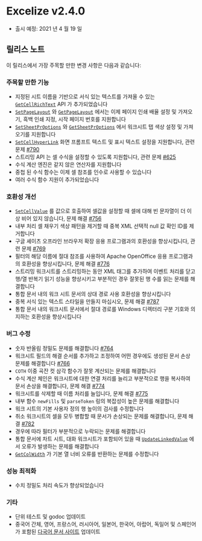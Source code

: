 # Excelize v2.4.0

* 출시 예정: 2021 년 4 월 19 일

## 릴리스 노트

이 릴리스에서 가장 주목할 만한 변경 사항은 다음과 같습니다:

### 주목할 만한 기능

* 지정된 시트 이름을 기반으로 서식 있는 텍스트를 가져올 수 있는 [`GetCellRichText`](https://pkg.go.dev/github.com/360EntSecGroup-Skylar/excelize/v2@master#File.GetCellRichText) API 가 추가되었습니다
* [`SetPageLayout`](https://pkg.go.dev/github.com/360EntSecGroup-Skylar/excelize/v2@master#File.SetPageLayout) 와 [`GetPageLayout`](https://pkg.go.dev/github.com/360EntSecGroup-Skylar/excelize/v2@master#File.GetPageLayout) 에서는 이제 페이지 인쇄 배율 설정 및 가져오기, 흑백 인쇄 지정, 시작 페이지 번호를 지원합니다
* [`SetSheetPrOptions`](https://pkg.go.dev/github.com/360EntSecGroup-Skylar/excelize/v2@master#File.SetSheetPrOptions) 와 [`GetSheetPrOptions`](https://pkg.go.dev/github.com/360EntSecGroup-Skylar/excelize/v2@master#File.GetSheetPrOptions) 에서 워크시트 탭 색상 설정 및 가져오기를 지원합니다
* [`SetCellHyperLink`](https://pkg.go.dev/github.com/360EntSecGroup-Skylar/excelize/v2@master#File.SetCellHyperLink) 화면 프롬프트 텍스트 및 표시 텍스트 설정을 지원합니다, 관련 문제 [#790](https://github.com/xuri/excelize/issues/790)
* 스트리밍 API 는 셀 수식을 설정할 수 있도록 지원합니다, 관련 문제 [#625](https://github.com/xuri/excelize/issues/625)
* 수식 계산 엔진은 같지 않은 연산자를 지원합니다
* 중첩 된 수식 함수는 이제 셀 참조를 인수로 사용할 수 있습니다
* 여러 수식 함수 지원이 추가되었습니다

### 호환성 개선

* [`SetCellValue`](https://pkg.go.dev/github.com/360EntSecGroup-Skylar/excelize/v2@master#File.SetCellValue) 를 값으로 호출하여 셀값을 설정할 때 셀에 대해 빈 문자열이 더 이상 비어 있지 않습니다, 문제 해결 [#756](https://github.com/xuri/excelize/issues/756)
* 내부 처리 셀 채우기 색상 패턴을 제거할 때 중복 XML 선택적 null 값 확인 ID를 제거합니다
* 구글 셰이츠 오프라인 브라우저 확장 응용 프로그램과의 호환성을 향상시킵니다, 관련 문제 [#769](https://github.com/xuri/excelize/issues/769)
* 필터의 해당 이름에 절대 참조를 사용하여 Apache OpenOffice 응용 프로그램과의 호환성을 향상시킵니다, 문제 해결 [#776](https://github.com/xuri/excelize/issues/776)
* 스트리밍 워크시트를 스트리밍하는 동안 XML 태그를 추가하여 이벤트 처리를 닫고 행/열 반복기 읽기 성능을 향상시키고 부분적인 경우 잘못된 행 수를 읽는 문제를 해결합니다
* 통합 문서 내의 워크 시트 문서의 상대 경로 사용 호환성을 향상시킵니다
* 중복 서식 있는 텍스트 스타일을 만들지 마십시오, 문제 해결 [#787](https://github.com/xuri/excelize/issues/787)
* 통합 문서 내의 워크시트 문서에서 절대 경로를 Windows 디렉터리 구분 기호와 의지하는 호환성을 향상시킵니다

### 버그 수정

* 숫자 반올림 정밀도 문제를 해결합니다 [#764](https://github.com/xuri/excelize/issues/764)
* 워크시트 필드의 해결 순서를 추가하고 조정하여 어떤 경우에도 생성된 문서 손상 문제를 해결합니다 [#766](https://github.com/xuri/excelize/issues/766)
* `COTH` 이중 곡잔 컷 삼각 함수가 잘못 계산되는 문제를 해결합니다
* 수식 계산 체인은 워크시트에 대한 연결 처리를 늘리고 부분적으로 행을 복사하여 문서 손상을 해결합니다, 문제 해결 [#774](https://github.com/xuri/excelize/issues/774)
* 워크시트를 삭제할 때 이름 처리를 늘입니다, 문제 해결 [#775](https://github.com/xuri/excelize/issues/775)
* 내부 함수 `newFills` 및 `parseToken` 링의 복잡성이 높은 문제를 해결합니다
* 워크 시트의 기본 사용자 정의 행 높이의 검사를 수정합니다
* 취소 워크시트의 셀을 모두 병합할 때 문서가 손상되는 문제를 해결합니다, 문제 해결 [#782](https://github.com/xuri/excelize/issues/782)
* 경우에 따라 필터가 부분적으로 누락되는 문제를 해결합니다
* 통합 문서에 차트 시트, 대화 워크시트가 포함되어 있을 때 [`UpdateLinkedValue`](https://pkg.go.dev/github.com/360EntSecGroup-Skylar/excelize/v2@master#File.UpdateLinkedValue) 에서 오류가 발생하는 문제를 해결합니다
* [`GetColWidth`](https://pkg.go.dev/github.com/360EntSecGroup-Skylar/excelize/v2@master#File.GetColWidth) 가 기본 열 너비 오류를 반환하는 문제를 수정합니다

### 성능 최적화

* 수치 정밀도 처리 속도가 향상되었습니다

### 기타

* 단위 테스트 및 godoc 업데이트
* 중국어 간체, 영어, 프랑스어, 러시아어, 일본어, 한국어, 아랍어, 독일어 및 스페인어가 포함된 [다국어 문서 사이트](https://xuri.me/excelize) 업데이트
